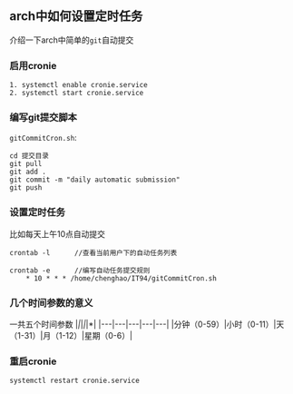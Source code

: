 arch中如何设置定时任务
---
介绍一下arch中简单的`git`自动提交
    
### 启用cronie
```
1. systemctl enable cronie.service
2. systemctl start cronie.service
```

### 编写git提交脚本
`gitCommitCron.sh`:
```
cd 提交目录
git pull
git add .
git commit -m "daily automatic submission"
git push 
```

### 设置定时任务
比如每天上午10点自动提交
```
crontab -l      //查看当前用户下的自动任务列表

crontab -e      //编写自动任务提交规则
    * 10 * * * /home/chenghao/IT94/gitCommitCron.sh
```

### 几个时间参数的意义

一共五个时间参数
|*|*|*|*|*|
|---|---|---|---|---|
|分钟（0-59）|小时（0-11）|天（1-31）|月（1-12）|星期（0-6）|


### 重启cronie
```
systemctl restart cronie.service
```
